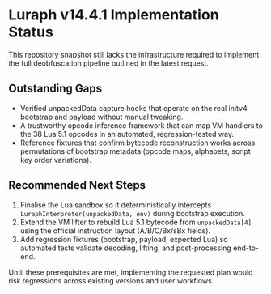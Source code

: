 # Luraph v14.4.1 Implementation Status

This repository snapshot still lacks the infrastructure required to implement the
full deobfuscation pipeline outlined in the latest request.

## Outstanding Gaps

- Verified unpackedData capture hooks that operate on the real initv4 bootstrap
  and payload without manual tweaking.
- A trustworthy opcode inference framework that can map VM handlers to the 38
  Lua 5.1 opcodes in an automated, regression-tested way.
- Reference fixtures that confirm bytecode reconstruction works across
  permutations of bootstrap metadata (opcode maps, alphabets, script key order
  variations).

## Recommended Next Steps

1. Finalise the Lua sandbox so it deterministically intercepts
   `LuraphInterpreter(unpackedData, env)` during bootstrap execution.
2. Extend the VM lifter to rebuild Lua 5.1 bytecode from `unpackedData[4]`
   using the official instruction layout (A/B/C/Bx/sBx fields).
3. Add regression fixtures (bootstrap, payload, expected Lua) so automated tests
   validate decoding, lifting, and post-processing end-to-end.

Until these prerequisites are met, implementing the requested plan would risk
regressions across existing versions and user workflows.
